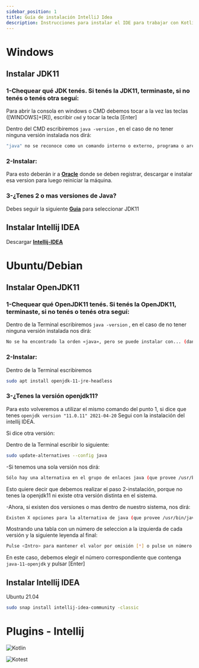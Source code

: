 ```yaml
---
sidebar_position: 1
title: Guía de instalación IntelliJ Idea
description: Instrucciones para instalar el IDE para trabajar con Kotlin
---
```


# <i class="fab fa-windows"></i> Windows

## Instalar JDK11

### 1-Chequear qué JDK tenés. Si tenés la JDK11, terminaste, si no tenés o tenés otra seguí:

Para abrir la consola en windows o CMD debemos tocar a la vez las teclas ([WINDOWS]+[R]), escribir `cmd` y tocar la tecla [Enter]

Dentro del CMD escribiremos `java -version` , en el caso de no tener ninguna versión instalada nos dirá:

```bash
"java" no se reconoce como un comando interno o externo, programa o archivo por lotes ejecutable
```

### 2-Instalar:

Para esto deberán ir a **[Oracle](https://www.oracle.com/ar/java/technologies/javase-jdk11-downloads.html#license-lightbox)** donde se deben registrar, descargar e instalar esa version para luego reiniciar la máquina.

### 3-¿Tenes 2 o mas versiones de Java?

Debes seguir la siguiente **[Guia](http://programacionamartillazos.blogspot.com/2017/07/windows-como-setear-la-version-de-java.html)** para seleccionar JDK11

## Instalar Intellij IDEA

Descargar **[Intellij-IDEA](https://www.jetbrains.com/es-es/idea/download/download-thanks.html?platform=windows&code=IIC)**

# <i class="fab fa-ubuntu"></i> Ubuntu/Debian

## Instalar OpenJDK11

### 1-Chequear qué OpenJDK11 tenés. Si tenés la OpenJDK11, terminaste, si no tenés o tenés otra seguí:

Dentro de la Terminal escribiremos `java -version` , en el caso de no tener ninguna versión instalada nos dirá:

```bash
No se ha encontrado la orden «java», pero se puede instalar con... (dando opciones)
```

### 2-Instalar:

Dentro de la Terminal escribiremos

```bash
sudo apt install openjdk-11-jre-headless
```

### 3-¿Tenes la versión openjdk11?

Para esto volveremos a utilizar el mismo comando del punto 1, si dice que tenes `openjdk version "11.0.11" 2021-04-20` Segui con la instalación del intellij IDEA.

Si dice otra versión:

Dentro de la Terminal escribir lo siguiente:

```bash
sudo update-alternatives --config java
```

-Si tenemos una sola versión nos dirá:

```bash
Sólo hay una alternativa en el grupo de enlaces java (que provee /usr/bin/java)...
```

Esto quiere decir que debemos realizar el paso 2-instalación, porque no tenes la openjdk11 ni existe otra versión distinta en el sistema.

-Ahora, si existen dos versiones o mas dentro de nuestro sistema, nos dirá:

```bash
Existen X opciones para la alternativa de java (que provee /usr/bin/java)...
```

Mostrando una tabla con un número de seleccion a la izquierda de cada versión y la siguiente leyenda al final:

```bash
Pulse <Intro> para mantener el valor por omisión [*] o pulse un número de selección:
```

En este caso, debemos elegir el número correspondiente que contenga `java-11-openjdk` y pulsar [Enter]

## Instalar Intellij IDEA

Ubuntu 21.04

```bash
sudo snap install intellij-idea-community -classic
```

# Plugins - Intellij

![Kotlin](/img/docs/guia-instalacion-programas/intellij-plugin-kotlin.png)

![Kotest](/img/docs/guia-instalacion-programas/intellij-plugin-kotest.png)
